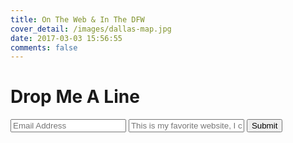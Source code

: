 ```yaml
---
title: On The Web & In The DFW
cover_detail: /images/dallas-map.jpg
date: 2017-03-03 15:56:55
comments: false
---
```


# Drop Me A Line

<form action="https://jumprock.co/mail/b2fb257e78b14d86" method="post">
 <input type="text" name="trapit" value="" style="display:none">
 <input type="email" name="email" placeholder="Email Address" />
 <input type="text" name="message" placeholder="This is my favorite website, I can't even begin to... "/>
 <input type="submit" value="Submit" />
 <input type="hidden" name="after" value="http://cem.local:8008/thanks/">
</form>